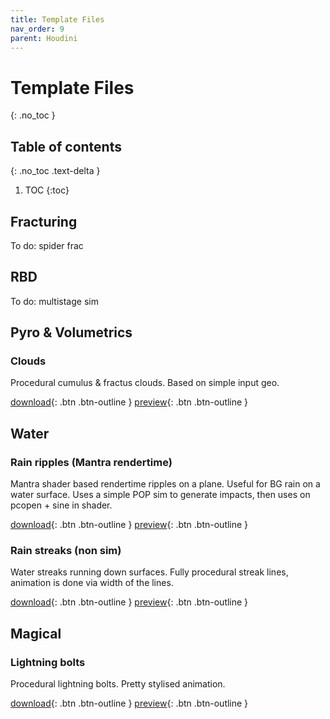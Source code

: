 ```yaml
---
title: Template Files
nav_order: 9
parent: Houdini
---
```


# Template Files
{: .no_toc }

## Table of contents
{: .no_toc .text-delta }

1. TOC
{:toc}

## Fracturing
To do:
  spider frac

## RBD
To do:
  multistage sim

## Pyro & Volumetrics
### Clouds
Procedural cumulus & fractus clouds. Based on simple input geo.

[download](./samplefiles/volume/template_clouds_v001.hip){: .btn .btn-outline }
[preview](./samplefiles/previews/PYRO_clouds_v001.jpg){: .btn .btn-outline }

## Water
### Rain ripples (Mantra rendertime)
Mantra shader based rendertime ripples on a plane. Useful for BG rain on a water surface.
Uses a simple POP sim to generate impacts, then uses on pcopen + sine in shader.

[download](./samplefiles/water/template_rendertime_ripples_v001.hip){: .btn .btn-outline }
[preview](./samplefiles/previews/WATER_rendertime_ripples_v001.mp4){: .btn .btn-outline }

### Rain streaks (non sim)
Water streaks running down surfaces. Fully procedural streak lines, animation is done via width of the lines.

[download](./samplefiles/water/template_streaks_v001.hip){: .btn .btn-outline }
[preview](./samplefiles/previews/WATER_streaks_v001.mp4){: .btn .btn-outline }

## Magical
### Lightning bolts
Procedural lightning bolts. Pretty stylised animation.

[download](./samplefiles/magical/template_lightning_v001.hip){: .btn .btn-outline }
[preview](./samplefiles/previews/MAGIC_lightning_v001.mp4){: .btn .btn-outline }
